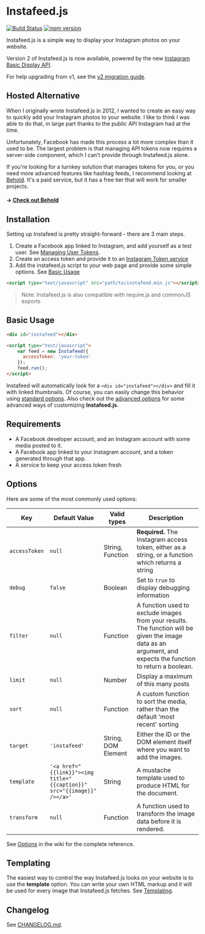# Instafeed.js

[![Build Status](https://travis-ci.com/stevenschobert/instafeed.js.svg?branch=master)](https://travis-ci.com/stevenschobert/instafeed.js) [![npm version](https://badge.fury.io/js/instafeed.js.svg)](https://badge.fury.io/js/instafeed.js)

Instafeed.js is a simple way to display your Instagram photos on your website.

Version 2 of Instafeed.js is now available, powered by the new [Instagram Basic Display API](https://developers.facebook.com/docs/instagram-basic-display-api/).

For help upgrading from v1, see the [v2 migration guide](https://github.com/stevenschobert/instafeed.js/wiki/Version-2-migration-guide).

## Hosted Alternative

When I originally wrote Instafeed.js in 2012, I wanted to create an easy way to quickly add your Instagram photos to your website. I like to think I was able to do that, in large part thanks to the public API Instagram had at the time.

Unfortunately, Facebook has made this process a lot more complex than it used to be. The largest problem is that managing API tokens now requires a server-side component, which I can’t provide through Instafeed.js alone.

If you're looking for a turnkey solution that manages tokens for you, or you need more advanced features like hashtag feeds, I recommend looking at [Behold](https://behold.so). It's a paid service, but it has a free tier that will work for smaller projects.

#### &rarr; [Check out Behold](https://behold.so)

## Installation

Setting up Instafeed is pretty straight-forward - there are 3 main steps.

 1. Create a Facebook app linked to Instagram, and add yourself as a test user. See [Managing User Tokens](https://github.com/stevenschobert/instafeed.js/wiki/Managing-Access-Tokens).
 2. Create an access token and provide it to an [Instagram Token service](https://github.com/companionstudio/instagram-token-agent)
 3. Add the instafeed.js script to your web page and provide some simple options. See [Basic Usage](https://github.com/stevenschobert/instafeed.js/wiki/Basic-Usage)

```html
<script type="text/javascript" src="path/to/instafeed.min.js"></script>
```

> Note: Instafeed.js is also compatible with require.js and commonJS exports

## Basic Usage

```html
<div id="instafeed"></div>

<script type="text/javascript">
    var feed = new Instafeed({
      accessToken: 'your-token'
    });
    feed.run();
</script>
```

Instafeed will automatically look for a `<div id="instafeed"></div>` and fill it with linked thumbnails. Of course, you can easily change this behavior using [standard options](#standard-options). Also check out the [advanced options](#advanced-options) for some advanced ways of customizing __Instafeed.js__.

## Requirements

 * A Facebook developer account, and an Instagram account with some media posted to it.
 * A Facebook app linked to your Instagram account, and a token generated through that app.
 * A service to keep your access token fresh

## Options

Here are some of the most commonly used options:

| Key  | Default Value  | Valid types | Description  |
|---|---|---|---|
| `accessToken` | `null` | String, Function | **Required.** The Instagram access token, either as a string, or a function which returns a string |
| `debug` | `false` | Boolean | Set to `true` to display debugging information |
| `filter` | `null` | Function | A function used to exclude images from your results. The function will be given the image data as an argument, and expects the function to return a boolean. |
| `limit` | `null` | Number | Display a maximum of this many posts |
| `sort` | `null` | Function | A custom function to sort the media, rather than the default 'most recent' sorting|
| `target` | `'instafeed'` | String, DOM Element | Either the ID or the DOM element itself where you want to add the images. |
| `template` | `'<a href="{{link}}"><img title="{{caption}}" src="{{image}}" /></a>'` | String | A mustache template used to produce HTML for the document. |
| `transform` | `null` | Function | A function used to transform the image data before it is rendered. |

See [Options](https://github.com/stevenschobert/instafeed.js/wiki/Options-Reference) in the wiki for the complete reference.

## Templating

The easiest way to control the way Instafeed.js looks on your website is to use the __template__ option. You can write your own HTML markup and it will be used for every image that Instafeed.js fetches. See [Templating](https://github.com/stevenschobert/instafeed.js/wiki/Templating).

## Changelog

See [CHANGELOG.md](./CHANGELOG.md).
